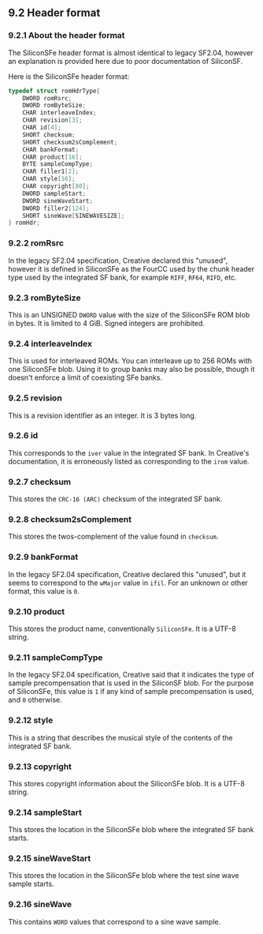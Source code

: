 ## 9.2 Header format

### 9.2.1 About the header format

The SiliconSFe header format is almost identical to legacy SF2.04, however an explanation is provided here due to poor documentation of SiliconSF.

Here is the SiliconSFe header format:

```c
typedef struct romHdrType{
    DWORD romRsrc;
    DWORD romByteSize;
    CHAR interleaveIndex;
    CHAR revision[3];
    CHAR id[4];
    SHORT checksum;
    SHORT checksum2sComplement;
    CHAR bankFormat;
    CHAR product[16];
    BYTE sampleCompType;
    CHAR filler1[2];
    CHAR style[16];
    CHAR copyright[80];
    DWORD sampleStart;
    DWORD sineWaveStart;
    DWORD filler2[124];
    SHORT sineWave[SINEWAVESIZE];
} romHdr;
```

### 9.2.2 romRsrc

In the legacy SF2.04 specification, Creative declared this "unused", however it is defined in SiliconSFe as the FourCC used by the chunk header type used by the integrated SF bank, for example `RIFF`, `RF64`, `RIFD`, etc.

### 9.2.3 romByteSize

This is an UNSIGNED `DWORD` value with the size of the SiliconSFe ROM blob in bytes. It is limited to 4 GiB. Signed integers are prohibited.

### 9.2.4 interleaveIndex

This is used for interleaved ROMs. You can interleave up to 256 ROMs with one SiliconSFe blob. Using it to group banks may also be possible, though it doesn't enforce a limit of coexisting SFe banks.

### 9.2.5 revision

This is a revision identifier as an integer. It is 3 bytes long.

### 9.2.6 id

This corresponds to the `iver` value in the integrated SF bank. In Creative's documentation, it is erroneously listed as corresponding to the `irom` value.

### 9.2.7 checksum

This stores the `CRC-16 (ARC)` checksum of the integrated SF bank.

### 9.2.8 checksum2sComplement

This stores the twos-complement of the value found in `checksum`.

### 9.2.9 bankFormat

In the legacy SF2.04 specification, Creative declared this "unused", but it seems to correspond to the `wMajor` value in `ifil`. For an unknown or other format, this value is `0`.

### 9.2.10 product

This stores the product name, conventionally `SiliconSFe`. It is a UTF-8 string.

### 9.2.11 sampleCompType

In the legacy SF2.04 specification, Creative said that it indicates the type of sample precompensation that is used in the SiliconSF blob. For the purpose of SiliconSFe, this value is `1` if any kind of sample precompensation is used, and `0` otherwise.

### 9.2.12 style

This is a string that describes the musical style of the contents of the integrated SF bank.

### 9.2.13 copyright

This stores copyright information about the SiliconSFe blob. It is a UTF-8 string.

### 9.2.14 sampleStart

This stores the location in the SiliconSFe blob where the integrated SF bank starts.

### 9.2.15 sineWaveStart

This stores the location in the SiliconSFe blob where the test sine wave sample starts.

### 9.2.16 sineWave

This contains `WORD` values that correspond to a sine wave sample.
